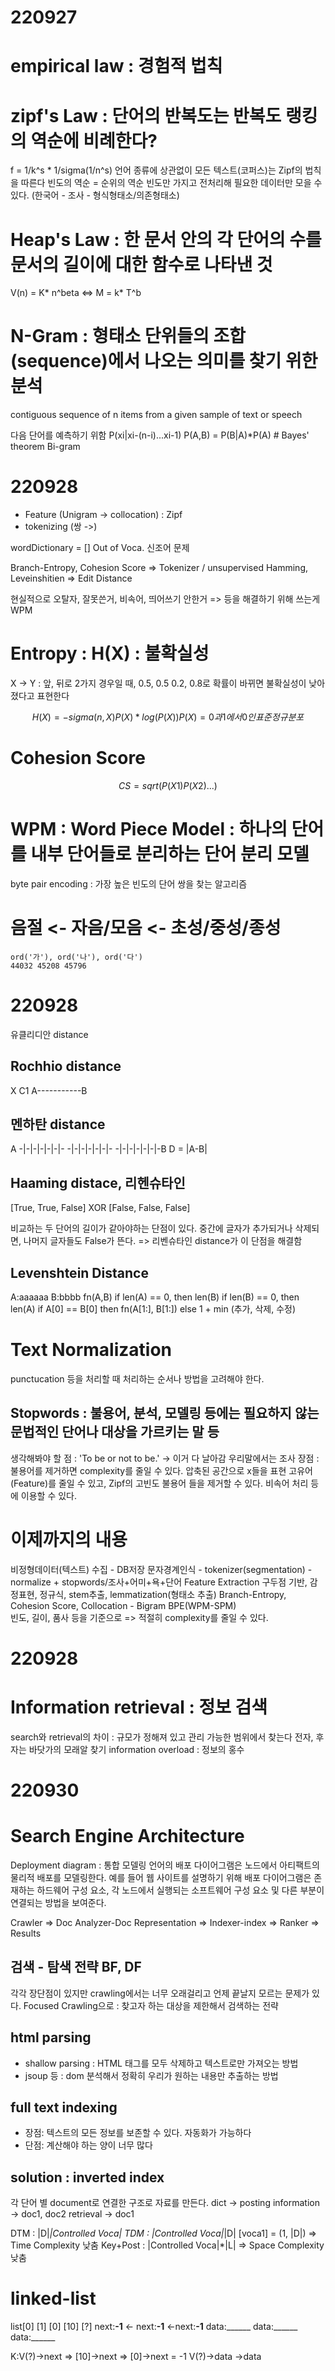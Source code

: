# 220927
# empirical law : 경험적 법칙
# zipf's Law : 단어의 반복도는 반복도 랭킹의 역순에 비례한다?

f = 1/k^s * 1/sigma(1/n^s)
언어 종류에 상관없이 모든 텍스트(코퍼스)는 Zipf의 법칙을 따른다
빈도의 역순 = 순위의 역순
빈도만 가지고 전처리해 필요한 데이터만 모을 수 있다.
(한국어 - 조사 - 형식형태소/의존형태소)

# Heap's Law : 한 문서 안의 각 단어의 수를 문서의 길이에 대한 함수로 나타낸 것

V(n) = K* n^beta <=>  M = k* T^b

# N-Gram : 형태소 단위들의 조합(sequence)에서 나오는 의미를 찾기 위한 분석
contiguous sequence of n items from a given sample of text or speech

다음 단어를 예측하기 위함
P(xi|xi-(n-i)...xi-1)
P(A,B) = P(B|A)*P(A) # Bayes' theorem
Bi-gram

# 220928
- Feature (Unigram -> collocation) : Zipf
- tokenizing (쌍 ->)

wordDictionary = []
Out of Voca.  신조어 문제

Branch-Entropy, Cohesion Score => Tokenizer / unsupervised
Hamming, Leveinshitien => Edit Distance

현실적으로 오탈자, 잘못쓴거, 비속어, 띄어쓰기 안한거 => 등을 해결하기 위해 쓰는게 WPM

# Entropy : H(X) : 불확실성
X -> Y : 앞, 뒤로 2가지 경우일 때, 0.5, 0.5
0.2, 0.8로 확률이 바뀌면 불확실성이 낮아졌다고 표현한다

$$
H(X) = - sigma(n,X) { P(X) * log(P(X)) }
P(X) = 0 과 1에서 0인 표준정규분포
$$

# Cohesion Score
$$
CS = sqrt(P(X1)P(X2)...)
$$

# WPM : Word Piece Model : 하나의 단어를 내부 단어들로 분리하는  단어 분리 모델
byte pair encoding : 가장 높은 빈도의 단어 쌍을 찾는 알고리즘

# 음절 <- 자음/모음 <- 초성/중성/종성
```
ord('가'), ord('나'), ord('다')
44032 45208 45796
```

# 220928
유클리디안 distance
## Rochhio distance 
X           C1
A-----------B
## 멘하탄 distance
A
-|-|-|-|-|-|-
-|-|-|-|-|-|-
-|-|-|-|-|-|-B
D = |A-B|

## Haaming distace, 리헨슈타인
[True, True, False] XOR [False, False, False]

비교하는 두 단어의 길이가 같아야하는 단점이 있다.
중간에 글자가 추가되거나 삭제되면, 나머지 글자들도 False가 뜬다.
=> 리벤슈타인 distance가 이 단점을 해결함

## Levenshtein Distance
A:aaaaaa
B:bbbb
fn(A,B)
    if len(A) == 0, then len(B)
    if len(B) == 0, then len(A)
    if A[0] == B[0] then fn(A[1:], B[1:])
    else 1 + min (추가, 삭제, 수정)

# Text Normalization
punctucation 등을 처리할 때 처리하는 순서나 방법을 고려해야 한다.

## Stopwords : 불용어, 분석, 모델링 등에는 필요하지 않는 문법적인 단어나 대상을 가르키는 말 등
생각해봐야 할 점 : 'To be or not to be.' -> 이거 다 날아감
우리말에서는 조사
장점 : 불용어를 제거하면 complexity를 줄일 수 있다. 압축된 공간으로 x들을 표현
고유어(Feature)를 줄일 수 있고, Zipf의 고빈도 불용어 들을 제거할 수 있다.
비속어 처리 등에 이용할 수 있다.

# 이제까지의 내용
비정형데이터(텍스트) 수집 - DB저장
문자경계인식 - tokenizer(segmentation) - normalize + stopwords/조사+어미+욕+단어
            Feature Extraction
        구두점 기반, 감정표현, 정규식, stem추출, lemmatization(형태소 추출)
                                Branch-Entropy, Cohesion Score, Collocation - Bigram
                                BPE(WPM-SPM)                     
빈도, 길이, 품사 등을 기준으로 => 적절히 complexity를 줄일 수 있다.

# 220928
# Information retrieval : 정보 검색
search와 retrieval의 차이 : 규모가 정해져 있고 관리 가능한 범위에서 찾는다 전자, 후자는 바닷가의 모래알 찾기
information overload : 정보의 홍수

# 220930
# Search Engine Architecture
Deployment diagram : 통합 모델링 언어의 배포 다이어그램은 노드에서 아티팩트의 물리적 배포를 모델링한다. 예를 들어 웹 사이트를 설명하기 위해 배포 다이어그램은 존재하는 하드웨어 구성 요소, 각 노드에서 실행되는 소프트웨어 구성 요소 및 다른 부분이 연결되는 방법을 보여준다.

Crawler => Doc Analyzer-Doc Representation => Indexer-index => Ranker => Results

## 검색 - 탐색 전략 BF, DF
각각 장단점이 있지만 crawling에서는 너무 오래걸리고 언제 끝날지 모르는 문제가 있다.
Focused Crawling으로 : 찾고자 하는 대상을 제한해서 검색하는 전략

## html parsing
- shallow parsing : HTML 태그를 모두 삭제하고 텍스트로만 가져오는 방법
- jsoup 등 : dom 분석해서 정확히 우리가 원하는 내용만 추출하는 방법

## full text indexing
- 장점: 텍스트의 모든 정보를 보존할 수 있다. 자동화가 가능하다
- 단점: 계산해야 하는 양이 너무 많다

## solution : inverted index
각 단어 별 document로 연결한 구조로 자료를 만든다.
dict        ->  posting
information ->  doc1, doc2
retrieval   ->  doc1

DTM : |D|*|Controlled Voca|
TDM : |Controlled Voca|*|D|
      [voca1] = (1, |D|) => Time Complexity 낮춤
Key+Post : |Controlled Voca|*|L| => Space Complexity 낮춤

# linked-list
list[0]             [1]
    [0]             [10]            [?]
next:__-1__  <-  next:__-1__   <-next:__-1__
data:______      data:______     data:______

K:V(?)->next => [10]->next => [0]->next = -1
  V(?)->data        ->data
